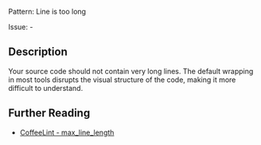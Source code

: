 Pattern: Line is too long

Issue: -

## Description

Your source code should not contain very long lines. The default wrapping in most tools disrupts the visual structure of the code, making it more difficult to understand.

## Further Reading

* [CoffeeLint - max_line_length](http://www.coffeelint.org/#options)
